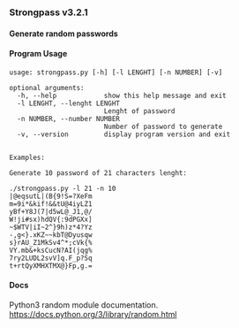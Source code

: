 ### Strongpass v3.2.1

#### Generate random passwords 

#### Program Usage

```
usage: strongpass.py [-h] [-l LENGHT] [-n NUMBER] [-v]

optional arguments:
  -h, --help            show this help message and exit
  -l LENGHT, --lenght LENGHT
                        Lenght of password
  -n NUMBER, --number NUMBER
                        Number of password to generate
  -v, --version         display program version and exit


Examples:

Generate 10 password of 21 characters lenght:

./strongpass.py -l 21 -n 10 
|@eqsutL|(B{9!S=?XeFm
m=9i*&kif!&&tU@4iyLZ1
yBf+Y8J(7|d5wL@_J1,@/
W!ji#sx)hdQV{:9dPGXx]
~$WTV|iI~2^}9h)z*4?Yz
-,g<}.xKZ~~kbT@Dyusqw
s}rAU_Z1MkSv4^*;cVk{%
VY.mb&+ksCucN?AI(jqg%
7ry2LUDL2svV]q.F_p?Sq
t+rtQyXMHXTMX@}Fp,g.=
```



#### Docs
Python3 random module documentation.
https://docs.python.org/3/library/random.html
